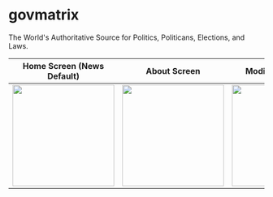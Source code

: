 # govmatrix

The World&#x27;s Authoritative Source for Politics, Politicans, Elections, and Laws.

Home Screen (News Default) |  About Screen             | Modify Experiance         | Account Settings
:-------------------------:|:-------------------------:|:-------------------------:|:-------------------------:
<img src="https://static.wixstatic.com/media/687ebc_8f4d876078164570a6c2f8e7745535c9~mv2.png" width="200">  |  <img src="https://static.wixstatic.com/media/687ebc_f3311890de5948e78e5eea477ba8b5a0~mv2.png" width="200"> | <img src="https://static.wixstatic.com/media/687ebc_2b7518ce5b914c319d88b3d15314b53e~mv2.png" width="200"> | <img src="https://static.wixstatic.com/media/687ebc_abf08e4b24d840a5a40cb0a4a1becdcd~mv2.png" width="200">
